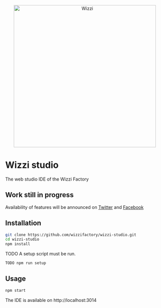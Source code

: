 
<p align="center"><a rel="noopener" target="_blank" href="https://wizzifactory.github.io"><img width="450" src="https://wizzifactory.github.io/images/logo.svg" alt="Wizzi"></img></a></p>

# Wizzi studio
The web studio IDE of the Wizzi Factory
## Work still in progress

Availability of features will be announced
on [Twitter](https://twitter.com/wizziteam) and [Facebook](https://www.facebook.com/wizzifactory)

## Installation
```sh
git clone https://github.com/wizzifactory/wizzi-studio.git
cd wizzi-studio
npm install
```
TODO A setup script must be run.
```sh
TODO npm run setup
```
## Usage
```sh
npm start
```
The IDE is available on http://localhost:3014

